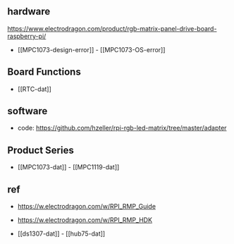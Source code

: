 
## hardware

https://www.electrodragon.com/product/rgb-matrix-panel-drive-board-raspberry-pi/

- [[MPC1073-design-error]] - [[MPC1073-OS-error]]

## Board Functions 

- [[RTC-dat]]


## software 

- code: https://github.com/hzeller/rpi-rgb-led-matrix/tree/master/adapter

## Product Series 

- [[MPC1073-dat]] - [[MPC1119-dat]]

## ref 

- https://w.electrodragon.com/w/RPI_RMP_Guide
- https://w.electrodragon.com/w/RPI_RMP_HDK

- [[ds1307-dat]] - [[hub75-dat]]